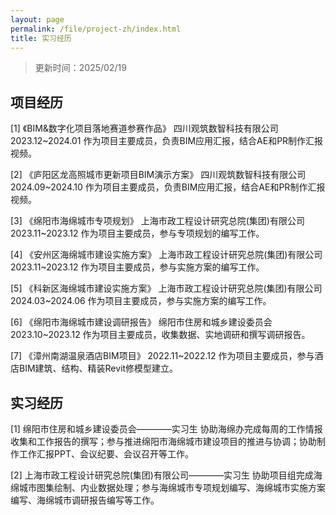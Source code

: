 ```yaml
---
layout: page
permalink: /file/project-zh/index.html
title: 实习经历
---
```


> 更新时间：2025/02/19

## 项目经历

[1] 《BIM&数字化项目落地赛道参赛作品》 四川观筑数智科技有限公司           2023.12~2024.01
    作为项目主要成员，负责BIM应用汇报，结合AE和PR制作汇报视频。


[2] 《庐阳区龙高照城市更新项目BIM演示方案》 四川观筑数智科技有限公司       2024.09~2024.10
    作为项目主要成员，负责BIM应用汇报，结合AE和PR制作汇报视频。


[3] 《绵阳市海绵城市专项规划》 上海市政工程设计研究总院(集团)有限公司      2023.11~2023.12
    作为项目主要成员，参与专项规划的编写工作。


[4] 《安州区海绵城市建设实施方案》 上海市政工程设计研究总院(集团)有限公司  2023.11~2023.12
    作为项目主要成员，参与实施方案的编写工作。


[5] 《科新区海绵城市建设实施方案》 上海市政工程设计研究总院(集团)有限公司  2024.03~2024.06
    作为项目主要成员，参与实施方案的编写工作。


[6] 《绵阳市海绵城市建设调研报告》 绵阳市住房和城乡建设委员会             2023.10~2023.12
    作为项目主要成员，收集数据、实地调研和撰写调研报告。


[7] 《漳州南湖温泉酒店BIM项目》                                        2022.11~2022.12
    作为项目主要成员，参与酒店BIM建筑、结构、精装Revit修模型建立。

 
## 实习经历

[1] 绵阳市住房和城乡建设委员会————实习生
    协助海绵办完成每周的工作情报收集和工作报告的撰写；参与推进绵阳市海绵城市建设项目的推进与协调；协助制作工作汇报PPT、会议纪要、会议召开等工作。


[2] 上海市政工程设计研究总院(集团)有限公司————实习生
    协助项目组完成海绵城市图集绘制、内业数据处理；参与海绵城市专项规划编写、海绵城市实施方案编写、海绵城市调研报告编写等工作。
